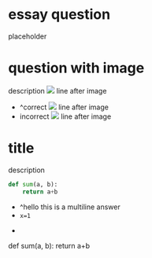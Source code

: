 # essay question
placeholder

# question with image
description
![](https://www.scribbler.com/Images/Product/Default/small/JA1235.jpg)
line after image

- ^correct
![](https://www.scribbler.com/Images/Product/Default/small/JA1235.jpg)
line after image
- incorrect
![](https://www.scribbler.com/Images/Product/Default/small/JA1235.jpg)
line after image


# title
description
```python
def sum(a, b):
    return a+b
```

- ^hello
this
is
a
multiline
answer
- `x=1`
- ```python
def sum(a, b):
    return a+b
```
